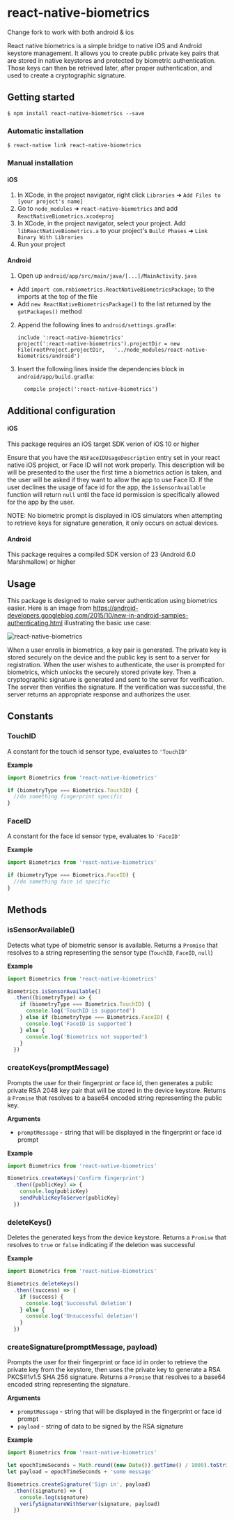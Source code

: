 
# react-native-biometrics

Change fork to work with both android & ios

React native biometrics is a simple bridge to native iOS and Android keystore management.  It allows you to create public private key pairs that are stored in native keystores and protected by biometric authentication.  Those keys can then be retrieved later, after proper authentication, and used to create a cryptographic signature.

## Getting started

`$ npm install react-native-biometrics --save`

### Automatic installation

`$ react-native link react-native-biometrics`

### Manual installation


#### iOS

1. In XCode, in the project navigator, right click `Libraries` ➜ `Add Files to [your project's name]`
2. Go to `node_modules` ➜ `react-native-biometrics` and add `ReactNativeBiometrics.xcodeproj`
3. In XCode, in the project navigator, select your project. Add `libReactNativeBiometrics.a` to your project's `Build Phases` ➜ `Link Binary With Libraries`
4. Run your project

#### Android

1. Open up `android/app/src/main/java/[...]/MainActivity.java`
  - Add `import com.rnbiometrics.ReactNativeBiometricsPackage;` to the imports at the top of the file
  - Add `new ReactNativeBiometricsPackage()` to the list returned by the `getPackages()` method
2. Append the following lines to `android/settings.gradle`:
  	```
  	include ':react-native-biometrics'
  	project(':react-native-biometrics').projectDir = new File(rootProject.projectDir, 	'../node_modules/react-native-biometrics/android')
  	```
3. Insert the following lines inside the dependencies block in `android/app/build.gradle`:
  	```
      compile project(':react-native-biometrics')
  	```

## Additional configuration

#### iOS

This package requires an iOS target SDK verion of iOS 10 or higher

Ensure that you have the `NSFaceIDUsageDescription` entry set in your react native iOS project, or Face ID will not work properly.  This description will be will be presented to the user the first time a biometrics action is taken, and the user will be asked if they want to allow the app to use Face ID.  If the user declines the usage of face id for the app, the `isSensorAvailable` function will return `null` until the face id permission is specifically allowed for the app by the user.

NOTE: No biometric prompt is displayed in iOS simulators when attempting to retrieve keys for signature generation, it only occurs on actual devices.

#### Android

This package requires a compiled SDK version of 23 (Android 6.0 Marshmallow) or higher

## Usage

This package is designed to make server authentication using biometrics easier.  Here is an image from https://android-developers.googleblog.com/2015/10/new-in-android-samples-authenticating.html illustrating the basic use case:

![react-native-biometrics](https://2.bp.blogspot.com/-Lp2zaAZietw/Vi59hb6k6SI/AAAAAAAABLk/HsXXBYiIwqU/s1600/image01.png)

When a user enrolls in biometrics, a key pair is generated.  The private key is stored securely on the device and the public key is sent to a server for registration.  When the user wishes to authenticate, the user is prompted for biometrics, which unlocks the securely stored private key.  Then a cryptographic signature is generated and sent to the server for verification.  The server then verifies the signature.  If the verification was successful, the server returns an appropriate response and authorizes the user.

## Constants

### TouchID

A constant for the touch id sensor type, evaluates to `'TouchID'`

__Example__

```js
import Biometrics from 'react-native-biometrics'

if (biometryType === Biometrics.TouchID) {
  //do something fingerprint specific
}
```

### FaceID

A constant for the face id sensor type, evaluates to `'FaceID'`

__Example__

```js
import Biometrics from 'react-native-biometrics'

if (biometryType === Biometrics.FaceID) {
  //do something face id specific
}
```

## Methods

### isSensorAvailable()

Detects what type of biometric sensor is available.  Returns a `Promise` that resolves to a string representing the sensor type (`TouchID`, `FaceID`, `null`)

__Example__

```js
import Biometrics from 'react-native-biometrics'

Biometrics.isSensorAvailable()
  .then((biometryType) => {
    if (biometryType === Biometrics.TouchID) {
      console.log('TouchID is supported')
    } else if (biometryType === Biometrics.FaceID) {
      console.log('FaceID is supported')
    } else {
      console.log('Biometrics not supported')
    }
  })
```

### createKeys(promptMessage)

Prompts the user for their fingerprint or face id, then generates a public private RSA 2048 key pair that will be stored in the device keystore.  Returns a `Promise` that resolves to a base64 encoded string representing the public key.

__Arguments__

- `promptMessage` - string that will be displayed in the fingerprint or face id prompt

__Example__

```js
import Biometrics from 'react-native-biometrics'

Biometrics.createKeys('Confirm fingerprint')
  .then((publicKey) => {
    console.log(publicKey)
    sendPublicKeyToServer(publicKey)
  })
```

### deleteKeys()

Deletes the generated keys from the device keystore.  Returns a `Promise` that resolves to `true` or `false` indicating if the deletion was successful

__Example__

```js
import Biometrics from 'react-native-biometrics'

Biometrics.deleteKeys()
  .then((success) => {
    if (success) {
      console.log('Successful deletion')
    } else {
      console.log('Unsuccessful deletion')
    }
  })
```

### createSignature(promptMessage, payload)

Prompts the user for their fingerprint or face id in order to retrieve the private key from the keystore, then uses the private key to generate a RSA PKCS#1v1.5 SHA 256 signature.  Returns a `Promise` that resolves to a base64 encoded string representing the signature.

__Arguments__

- `promptMessage` - string that will be displayed in the fingerprint or face id prompt
- `payload` - string of data to be signed by the RSA signature

__Example__

```js
import Biometrics from 'react-native-biometrics'

let epochTimeSeconds = Math.round((new Date()).getTime() / 1000).toString()
let payload = epochTimeSeconds + 'some message'

Biometrics.createSignature('Sign in', payload)
  .then((signature) => {
    console.log(signature)
    verifySignatureWithServer(signature, payload)
  })
```
